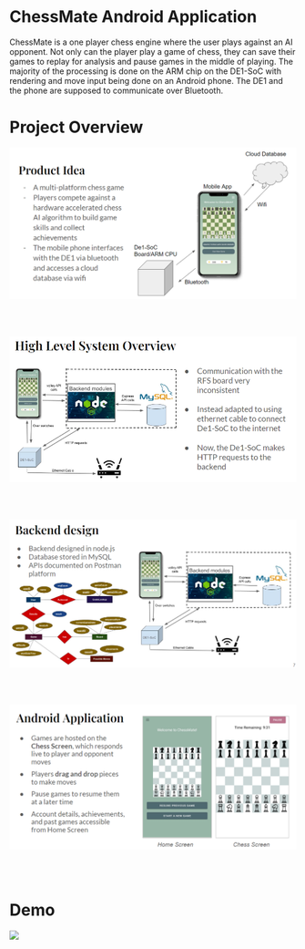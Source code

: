 # ChessMate Android Application
ChessMate is a one player chess engine where the user plays against an AI opponent. 
Not only can the player play a game of chess, they can save their games to replay for analysis and pause games in the middle of playing. 
The majority of the processing is done on the ARM chip on the DE1-SoC with rendering and move input being done on an Android phone. The DE1 and the phone are supposed to communicate over Bluetooth. 

# Project Overview
![Alt text](https://github.com/maddie1202/ChessMate/blob/main/product_idea.png)

</br>
</br>

![Alt text](https://github.com/maddie1202/ChessMate/blob/main/sys_arch.png)

</br>
</br>

![Alt text](https://github.com/maddie1202/ChessMate/blob/main/backend.png)

</br>
</br>

![Alt text](https://github.com/maddie1202/ChessMate/blob/main/frontend.png)

</br>
</br>

# Demo
[<img src="https://img.youtube.com/vi/cPS8bjH6wZc/hqdefault.jpg"
/>](https://www.youtube.com/embed/cPS8bjH6wZc)
